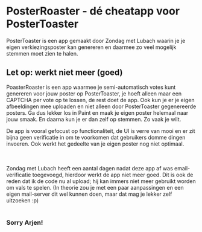 # PosterRoaster - dé cheatapp voor PosterToaster

PosterToaster is een app gemaakt door Zondag met Lubach waarin je je eigen verkiezingsposter kan genereren en daarmee zo veel mogelijk stemmen moet zien te halen.
## Let op: werkt niet meer (goed)

PoasterRoaster is een app waarmee je semi-automatisch votes kunt genereren voor jouw poster op PosterToaster, je hoeft alleen maar een CAPTCHA per vote op te lossen, de rest doet de app. Ook kun je er je eigen afbeeldingen mee uploaden en niet alleen door PosterToaster gegenereerde posters. Ga dus lekker los in Paint en maak je eigen poster helemaal naar jouw smaak. En daarna kun je er dan zelf op stemmen. Zo vaak je wilt.

De app is vooral gefocust op functionaliteit, de UI is verre van mooi en er zit bijna geen verificatie in om te voorkomen dat gebruikers domme dingen invoeren. Ook werkt het gedeelte van je eigen poster nog niet optimaal.

<br/>
<br/>
Zondag met Lubach heeft een aantal dagen nadat deze app af was email-verificatie toegevoegd, hierdoor werkt de app niet meer goed. Dit is ook de reden dat ik de code nu al upload; hij kan immers niet meer gebruikt worden om vals te spelen. (In theorie zou je met een paar aanpassingen en een eigen mail-server dit wel kunnen doen, maar dat mag je lekker zelf uitzoeken :p)

<br/>
<br/>

### Sorry Arjen!
